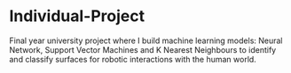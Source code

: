 # Individual-Project
Final year university project where I build machine learning models: Neural Network, Support Vector Machines and K Nearest Neighbours to identify and classify surfaces for robotic interactions with the human world.
